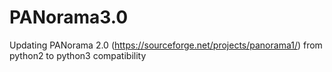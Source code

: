 # PANorama3.0
Updating PANorama 2.0 (https://sourceforge.net/projects/panorama1/) from python2 to python3 compatibility
